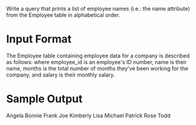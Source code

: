 Write a query that prints a list of employee names (i.e.: the name attribute) from the Employee table in alphabetical order.

# Input Format

The Employee table containing employee data for a company is described as follows:
where employee_id is an employee's ID number, name is their name, months is the total number of months they've been working for the company, and salary is their monthly salary.


# Sample Output

Angela
Bonnie
Frank
Joe
Kimberly
Lisa
Michael
Patrick
Rose
Todd
